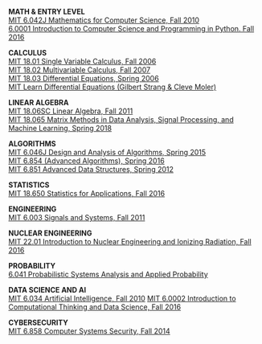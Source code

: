
**MATH & ENTRY LEVEL**  
[MIT 6.042J Mathematics for Computer Science, Fall 2010](https://www.youtube.com/playlist?list=PLB7540DEDD482705B)  
[6.0001 Introduction to Computer Science and Programming in Python. Fall 2016](https://www.youtube.com/playlist?list=PLUl4u3cNGP63WbdFxL8giv4yhgdMGaZNA)

**CALCULUS**  
[MIT 18.01 Single Variable Calculus, Fall 2006](https://www.youtube.com/playlist?list=PL590CCC2BC5AF3BC1)  
[MIT 18.02 Multivariable Calculus, Fall 2007](https://www.youtube.com/playlist?list=PL4C4C8A7D06566F38)  
[MIT 18.03 Differential Equations, Spring 2006](https://www.youtube.com/playlist?list=PLEC88901EBADDD980)  
[MIT Learn Differential Equations (Gilbert Strang & Cleve Moler)](https://www.youtube.com/playlist?list=PLUl4u3cNGP63oTpyxCMLKt_JmB0WtSZfG)  

**LINEAR ALGEBRA**  
[MIT 18.06SC Linear Algebra, Fall 2011](https://www.youtube.com/playlist?list=PL221E2BBF13BECF6C)  
[MIT 18.065 Matrix Methods in Data Analysis, Signal Processing, and Machine Learning, Spring 2018](https://www.youtube.com/playlist?list=PLUl4u3cNGP63oMNUHXqIUcrkS2PivhN3k)  

**ALGORITHMS**  
[MIT 6.046J Design and Analysis of Algorithms, Spring 2015](https://www.youtube.com/playlist?list=PLUl4u3cNGP619EG1wp0kT-7rDE_Az5TNd)  
[MIT 6.854 (Advanced Algorithms), Spring 2016](https://www.youtube.com/playlist?list=PL6ogFv-ieghdoGKGg2Bik3Gl1glBTEu8c)  
[MIT 6.851 Advanced Data Structures, Spring 2012](https://www.youtube.com/playlist?list=PLUl4u3cNGP61hsJNdULdudlRL493b-XZf)  

**STATISTICS**  
[MIT 18.650 Statistics for Applications, Fall 2016](https://www.youtube.com/playlist?list=PLUl4u3cNGP60uVBMaoNERc6knT_MgPKS0)  

**ENGINEERING**  
[MIT 6.003 Signals and Systems, Fall 2011](https://www.youtube.com/playlist?list=PLUl4u3cNGP61kdPAOC7CzFjJZ8f1eMUxs)  

**NUCLEAR ENGINEERING**  
[MIT 22.01 Introduction to Nuclear Engineering and Ionizing Radiation, Fall 2016](https://www.youtube.com/playlist?list=PLUl4u3cNGP61FVzAxBP09w2FMQgknTOqu)  

**PROBABILITY**  
[6.041 Probabilistic Systems Analysis and Applied Probability](https://www.youtube.com/playlist?list=PLUl4u3cNGP61MdtwGTqZA0MreSaDybji8)  

**DATA SCIENCE AND AI**  
[MIT 6.034 Artificial Intelligence, Fall 2010](https://www.youtube.com/playlist?list=PLUl4u3cNGP63gFHB6xb-kVBiQHYe_4hSi)
[MIT 6.0002 Introduction to Computational Thinking and Data Science, Fall 2016](https://www.youtube.com/playlist?list=PLUl4u3cNGP619EG1wp0kT-7rDE_Az5TNd)  

**CYBERSECURITY**  
[MIT 6.858 Computer Systems Security, Fall 2014](https://www.youtube.com/playlist?list=PLUl4u3cNGP62K2DjQLRxDNRi0z2IRWnNh)  
